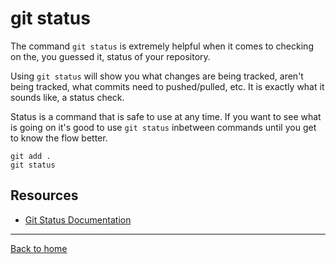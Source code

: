 # git status 
The command `git status` is extremely helpful when it comes to checking on the, you guessed it, status of your repository. 

Using `git status` will show you what changes are being tracked, aren't being tracked, what commits need to pushed/pulled, etc. It is exactly what it sounds like, a status check.

Status is a command that is safe to use at any time. If you want to see what is going on it's good to use `git status` inbetween commands until you get to know the flow better. 
```
git add . 
git status
```
## Resources
- [Git Status Documentation](https://git-scm.com/docs/git-status)
---
[Back to home](../README.md)